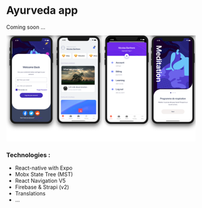 # Ayurveda app

Coming soon ...

![test image size](/appDelphine.png)

### Technologies :

- React-native with Expo
- Mobx State Tree (MST)
- React Navigation V5
- Firebase & Strapi (v2)
- Translations
- ...
